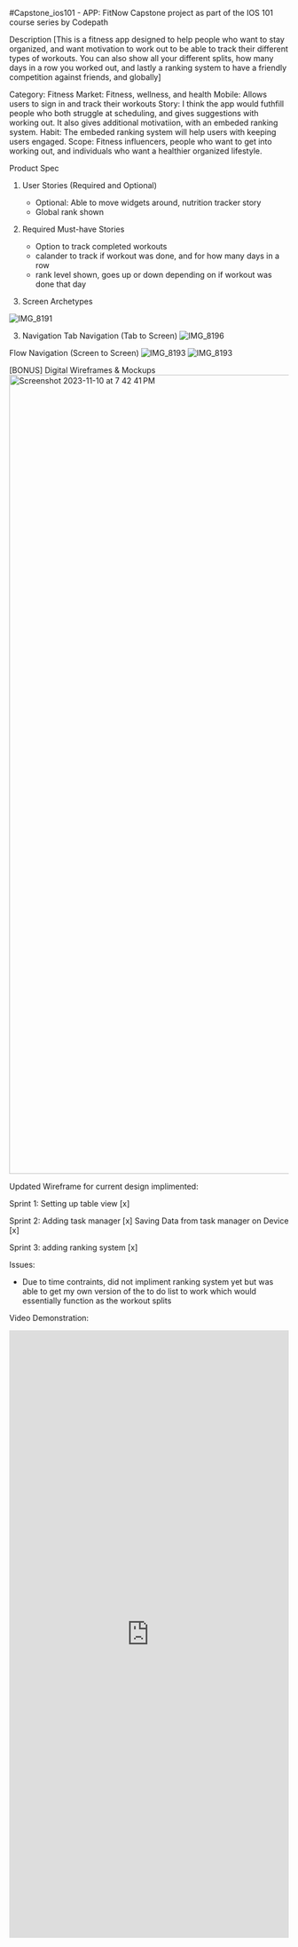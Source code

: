 #Capstone_ios101 - APP: FitNow
Capstone project as part of the IOS 101 course series by Codepath


Description
[This is a fitness app designed to help people who want to stay organized, and want motivation to work out to be able to track their different types of workouts. You can also show all your different splits, how many days in a row you worked out, and lastly a ranking system to have a friendly competition against friends, and globally]

Category: Fitness
Market: Fitness, wellness, and health
Mobile: Allows users to sign in and track their workouts 
Story: I think the app would futhfill people who both struggle at scheduling, and gives suggestions with working out. It also gives additional motivatiion, with an embeded ranking system. 
Habit: The embeded ranking system will help users with keeping users engaged.
Scope: Fitness influencers, people who want to get into working out, and individuals who want a healthier organized lifestyle.

Product Spec
1. User Stories (Required and Optional)
   - Optional: Able to move widgets around, nutrition tracker story
   - Global rank shown
3. Required Must-have Stories
   - Option to track completed workouts
   - calander to track if workout was done, and for how many days in a row
   - rank level shown, goes up or down depending on if workout was done that day

2. Screen Archetypes

![IMG_8191](https://github.com/smyanj/Capstone_ios101/assets/95009071/7a772e51-4089-49ca-899c-906b4a15e365)


3. Navigation
Tab Navigation (Tab to Screen)
![IMG_8196](https://github.com/smyanj/Capstone_ios101/assets/95009071/8eb31f14-5de4-4de5-aba7-bbdbe3965aad)


Flow Navigation (Screen to Screen)
![IMG_8193](https://github.com/smyanj/Capstone_ios101/assets/95009071/72f96319-4128-4125-845a-085c785703e5)
![IMG_8193](https://github.com/smyanj/Capstone_ios101/assets/95009071/6588b72c-0af8-4744-b74c-42675524d1e5)

[BONUS] Digital Wireframes & Mockups
<img width="1440" alt="Screenshot 2023-11-10 at 7 42 41 PM" src="https://github.com/smyanj/Capstone_ios101/assets/95009071/037dcd62-4e26-4800-8025-5aa792c74427">

Updated Wireframe for current design implimented:



Sprint 1:
Setting up table view [x]

Sprint 2:
Adding task manager [x]
Saving Data from task manager on Device [x]

Sprint 3:
adding ranking system [x]

Issues:
- Due to time contraints, did not impliment ranking system yet but was able to get my own version of the to do list to work which would essentially function as the workout splits

Video Demonstration:
<div style="position: relative; padding-bottom: 217.30382293762577%; height: 0;"><iframe src="https://www.loom.com/embed/6a41db75df594ea4a04d2084d847ac26?sid=559cf0de-2bd2-4dfe-bab1-38e720d5ff8d" frameborder="0" webkitallowfullscreen mozallowfullscreen allowfullscreen style="position: absolute; top: 0; left: 0; width: 100%; height: 100%;"></iframe></div>




  
